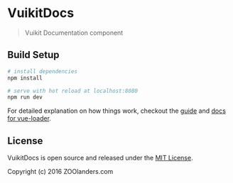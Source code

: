 # VuikitDocs

> Vuikit Documentation component

## Build Setup

``` bash
# install dependencies
npm install

# serve with hot reload at localhost:8080
npm run dev
```

For detailed explanation on how things work, checkout the [guide](http://vuejs-templates.github.io/webpack/) and [docs for vue-loader](http://vuejs.github.io/vue-loader).

## License

VuikitDocs is open source and released under the [MIT License](LICENSE.md).

Copyright (c) 2016 ZOOlanders.com
